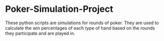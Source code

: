 # Poker-Simulation-Project
These python scripts are simulations for rounds of poker. They are used to calculate the win percentages of each type of hand based on the rounds they participate and are played in.
